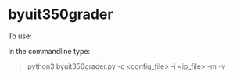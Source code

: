 # byuit350grader

To use:

In the commandline type:
> python3 byuit350grader.py -c <config_file> -i <ip_file> -m <multiplier> -v <verbose optional>